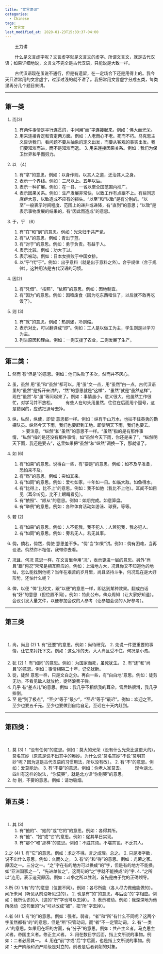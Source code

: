 ```yaml
---
title: "文言虚词"
categories:
  - Chinese
tags:
  - 文言文
last_modified_at: 2020-01-23T15:33:37-04:00
---
```


　　 王力讲

　　 什么是文言虚字呢？文言虚字就是文言文的虚字。所谓文言文，就是古代汉语；如果详细地说，文言文不完全是古代汉语，只能说是大致一样。
   
　　 古代汉语现在虽说不通行，但是有遗留，在一定场合下还是用得上的。我今天只讲常用的文言虚字，过深过浅的就不讲了。我把常用文言虚字分成五类，每类里再分几个题目来讲。

***

## 第一类
1. 而(3)
     1. 有两件事情是平行连贯的，中间用“而”字连接起来。例如：伟大而光荣。
     2. 用来连接肯定和否定两方面。例如：人老而心不老。死而不朽。马克思主义告诉我们，看问题不要从抽象的定义出发，而要从客观的事实出发。我们要知难而进，而不是知难而退。
       3. 用来连接因果关系。例如：我们为保卫世界和平而努力。

2. 以 （4）
      1. 有“拿”的意思。例如：以身作则。以其人之道，还治其人之身。
      2. 表示一个界线。例如：三尺以上。五年以后。
      3. 表示一种扩展。例如：在一县、一省以至全国范围内推广。
      4. 表示因果关系。例如：生产发展非常快，以致工作有点跟不上。有些同志麻痹大意，以致造成不应有的损失。“以至”和“以致”是有分别的。“以至”一般表示时间程度、范围上的递升或递降，有“直到”的意思；“以致”是表示事物发展的结果的，有“因此而造成”的意思。

3. 于，乎 （6）
      1. 有“在”和“到”的意思。例如：光荣归于共产党。
      2. 有“从”的意思。例如：青出于蓝。
      3. 有“对于”的意思。例如：勇于负责。有益于人。
      4. 表示比较。例如：功大于过。
      5. 表示被动。例如：日本女排败于中国女排。
      6. 以“乎”代“于”。例如：出乎意料（就是出于意料之外）。合乎规律（合于规律）。这种用法是古代汉语的习惯。

4. 因(2)
      1. 有“凭借”、“按照”、“依照”的意思。例如：因地制宜。
      2. 有“因为”的意思。例如：因噎废食（因为吃东西噎住了，以后就不敢再吃饭了）。

5. 则 (3)
      1. 有“就”的意思。例如：热则涨，冷则缩。
      2. 表示对比，可以翻译成“却”。例如：工人是以做工为主，学生则是以学习为主。
      3. 列举原因和理由。例如：一则支援了农业，二则发展了生产。

***

## 第二类：

1. 然而 有“但是”的意思。例如：他们失败了多次，然而并不灰心。
　　 
2. 虽，虽然 用“虽”和“虽然”都可以。用“虽”文一点，用“虽然”白一点。古代汉语里的“虽然”是拆开来讲的。“然”的意思就是“这样”，“虽然”就是“虽然这样”。现在“虽然”与“虽”等同起来了。例如：事情虽小，意义很大。他虽然工作很忙，对学习并不放松。
　　 有些人在句头用虽然，往往在后面用个逗号，这是错误的，应该把逗号去掉。
　　 
3.  纵，纵然，纵使，即使 意思都一样。例如：纵有千山万水，也拦不住英勇的勘探队员。纵然今天下雨，我们也要赶到工地。即使明天下雨，我们也要去。
　　 > 要注意，“纵然”和“虽然”的意思不一样。“虽然”指的是有那件事情，“纵然”指的是还没有那件事情。如“虽然今天下雨，你还是来了”，“纵然明天下雨，我还是要去”，这里如果把“虽然”和“纵然”调换一下，那就错了。

4. 如 (6)
      1. 有“如果”的意思。说得白一些，有“要是”的意思。例如：如不及早准备，恐怕来不及。
      2. 有“然”的意思。例如：突如其来。
      3. 有“如同”的意思。例如：爱社如家。十年如一日。如临大敌。如鱼得水。
      4. 有“比得上，比不上”的意思。例如：我不如他（我比不上他）。耳闻不如目见（耳朵听见，比不上眼睛看见）。
      5. 有“依照”、“顺从”的意思。例如：如期完成。如意算盘。
      6. 有“举例”的意思。例如：各种体育活动如游泳、球赛，等等。

5. 若 (2)
      1. 有“如果”的意思。例如：人不犯我，我不犯人；人若犯我，我必犯人。
      2. 有“如同”的意思。例如：旁若无人。若无其事。
　　 
6. 倘，倘若，倘然，倘使 意思差不多。“倘”当“如果”讲。例如：倘有困难，当再设法。倘然你不相信，我带你去看。
　　 
7. 况且、何况 意思一样，在文言里单用“况”，表示更进一层的意思。另外“尚且”跟“何况”常常是相互照应的。例如：上海地方大，况且你又不知道他的地址，怎么能找到他呢？当年在艰苦的岁月里，尚且坚持斗争，何况现在是大好形势，还怕什么呢？
　　 
8. 俾，以便 “俾”比较文，跟“以便”的意思一样，即达到某种效果。翻成白话有“好”的意思（但位置不同）。例如：特此公布，俾众周知（让大家好知道）。会议引发大量文件，以便参加会议的人参考（让参加会议的人好参考）。


***


## 第三类
　　
1. 尚，尚且 (2)
       1. 有“还要”的意思。例如：尚待研究。
       2. 先说一件更重要的事情，让它来衬托下文。例如：这么冷的天，大人尚且受不住，何况是小孩。
　　 
2. 犹 (2)
       1. 有“如同”的意思。例如：为国家而死，虽死犹生。
       2. 有“还”和“尚且”的意思。例如：事情相隔二十年，记忆犹新。
　　 
3. 徒，徒然 意思一样，只是文白之分。再白一些，有“白白地”意思。例如：徒劳无功。不看见敌人就放枪，徒然浪费子弹。
　　 
4. 几乎 有“差点儿”的意思。例如：我几乎不相信我的耳朵。雪后路很滑，我几乎摔倒。
　　
5. 至 是“到了极点”，“至少”等于“最少”，“至迟”等于“最迟”。例如：欢迎之至。至少也要五千元。至少也要做到自给自足。至迟在十天内赶到。


***


## 第四类：
　　
1. 莫 (3)
       1. “没有任何”的意思。例如：莫大的光荣（没有什么光荣比这更大的）。莫名其妙（原意是说不出其中的奥妙。为什么说“莫名其妙”不说“莫明其妙”呢？因为这是古代汉语的习惯用法，所以没有改）。
       2. 有“不”的意思。例如：爱莫能助。
       3. 有“不要”的意思。例如：你老人家莫去。
　　 现今湖北、四川有这样的说法，“你莫哭”，就是北方话“你别哭”的意思。
　　 
2. 勿 别，不要的意思。例如：请勿吸烟。

***

## 第五类：
　　
1. 其 (3)
    1. 有“他的”、“她的”或“它的”的意思。例如：各得其所。
    2. 有“他”、“她”或“它”的意思。例如：促其早日实现。
    3. 有“那个”和“那样”的意思。例如：不胜其烦。不堪其言。不乏其人。

2.之 (4)
    1. 有“它”的意思。例如：求之不得。言之成理。总之。
    2. 只是凑字数，说不出什么意思。例如：久而久之。
    3. 有“的”和“得”的意思。例如：光荣之家。原因之一。三分之一。“之”字在有的地方可以换成“的”字，但是有的地方不能换。如“亚洲国家之一”，“先进单位之”，这两句的“之”字就不能换成“的”字.
    4. “之所以”连用，表示追究原因。例如：斗争之所以胜利，首先是由于党的正确领导。

3.所 (3)
    1.有“的”的意思（位置不同）。例如：各尽所能（各人尽力做他能做的）。闻所未闻（听见从前没听见过的）。
    2. 也是有“的”的意思，与后面“的”字相应。例如：我所认识的人（这的“所”字也可以去掉）。
    3. 表示被动。例如：我深深地为他所感动（这句里的“为”可以改成“被”，把“所”字去掉）。

4.者 (4)
    1. 有“的”的意思。例如：强者。弱者。“者”和“所”有什么不同呢？这两个字虽然都有“的”的意思，但是“所”只管动词，而“者”不一定管动词。
    2. 有“一类人”的意思。如果用在坏的方面，有“分子”的意思。例如：共产主义者。马克思主义者。帝国主义者。修正主义者。
    3. 用在数目字后面，指上文所说的事物。例如：二者必居其一。
    4. 用在“前”字或“后”字后面，也是指上文所说的事物。例如：无产阶级和资产阶级是对立的，前者是后者剥削的对象。
